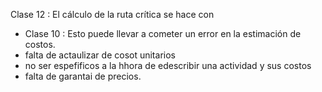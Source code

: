 Clase 12 : El cálculo de la ruta crítica se hace con

- Clase 10 : Esto puede llevar a cometer un error en la estimación de costos.
- falta de actaulizar de cosot unitarios
- no ser espefificos a la hhora de edescribir una actividad y sus costos
- falta de garantai de precios.
